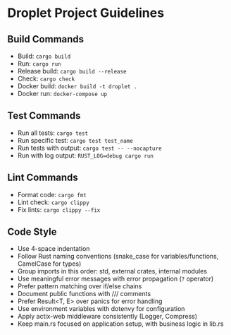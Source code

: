 # Droplet Project Guidelines

## Build Commands

- Build: `cargo build`
- Run: `cargo run`
- Release build: `cargo build --release`
- Check: `cargo check`
- Docker build: `docker build -t droplet .`
- Docker run: `docker-compose up`

## Test Commands

- Run all tests: `cargo test`
- Run specific test: `cargo test test_name`
- Run tests with output: `cargo test -- --nocapture`
- Run with log output: `RUST_LOG=debug cargo run`

## Lint Commands

- Format code: `cargo fmt`
- Lint check: `cargo clippy`
- Fix lints: `cargo clippy --fix`

## Code Style

- Use 4-space indentation
- Follow Rust naming conventions (snake_case for variables/functions, CamelCase for types)
- Group imports in this order: std, external crates, internal modules
- Use meaningful error messages with error propagation (`?` operator)
- Prefer pattern matching over if/else chains
- Document public functions with /// comments
- Prefer Result<T, E> over panics for error handling
- Use environment variables with dotenvy for configuration
- Apply actix-web middleware consistently (Logger, Compress)
- Keep main.rs focused on application setup, with business logic in lib.rs
